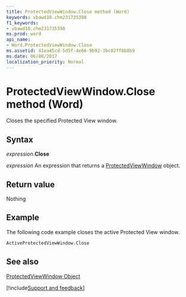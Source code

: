 ```yaml
---
title: ProtectedViewWindow.Close method (Word)
keywords: vbawd10.chm231735398
f1_keywords:
- vbawd10.chm231735398
ms.prod: word
api_name:
- Word.ProtectedViewWindow.Close
ms.assetid: 41ea45cd-5d5f-4e66-9b92-3bc02ff8b8b9
ms.date: 06/08/2017
localization_priority: Normal
---
```



# ProtectedViewWindow.Close method (Word)

Closes the specified Protected View window.


## Syntax

_expression_.**Close**

 _expression_ An expression that returns a [ProtectedViewWindow](./Word.ProtectedViewWindow.md) object.


## Return value

Nothing


## Example

The following code example closes the active Protected View window.


```vb
ActiveProtectedViewWindow.Close
```


## See also


[ProtectedViewWindow Object](Word.ProtectedViewWindow.md)

[!include[Support and feedback](~/includes/feedback-boilerplate.md)]